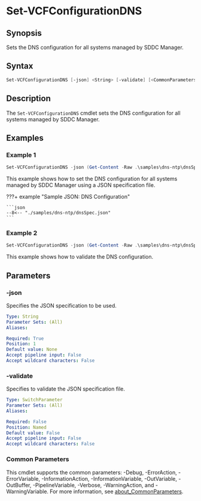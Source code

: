 # Set-VCFConfigurationDNS

## Synopsis

Sets the DNS configuration for all systems managed by SDDC Manager.

## Syntax

```powershell
Set-VCFConfigurationDNS [-json] <String> [-validate] [<CommonParameters>]
```

## Description

The `Set-VCFConfigurationDNS` cmdlet sets the DNS configuration for all systems managed by SDDC Manager.

## Examples

### Example 1

```powershell
Set-VCFConfigurationDNS -json (Get-Content -Raw .\samples\dns-ntp\dnsSpec.json)
```

This example shows how to set the DNS configuration for all systems managed by SDDC Manager using a JSON specification file.

???+ example "Sample JSON: DNS Configuration"

    ```json
    --8<-- "./samples/dns-ntp/dnsSpec.json"
    ```

### Example 2

```powershell
Set-VCFConfigurationDNS -json (Get-Content -Raw .\samples\dns-ntp\dnsSpec.json) -validate
```

This example shows how to validate the DNS configuration.

## Parameters

### -json

Specifies the JSON specification to be used.

```yaml
Type: String
Parameter Sets: (All)
Aliases:

Required: True
Position: 1
Default value: None
Accept pipeline input: False
Accept wildcard characters: False
```

### -validate

Specifies to validate the JSON specification file.

```yaml
Type: SwitchParameter
Parameter Sets: (All)
Aliases:

Required: False
Position: Named
Default value: False
Accept pipeline input: False
Accept wildcard characters: False
```

### Common Parameters

This cmdlet supports the common parameters: -Debug, -ErrorAction, -ErrorVariable, -InformationAction, -InformationVariable, -OutVariable, -OutBuffer, -PipelineVariable, -Verbose, -WarningAction, and -WarningVariable. For more information, see [about_CommonParameters](http://go.microsoft.com/fwlink/?LinkID=113216).
